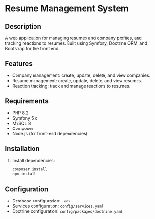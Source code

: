 # Resume Management System

## Description

A web application for managing resumes and company profiles, and tracking reactions to resumes. Built using Symfony,
Doctrine ORM, and Bootstrap for the front end.

## Features

- Company management: create, update, delete, and view companies.
- Resume management: create, update, delete, and view resumes.
- Reaction tracking: track and manage reactions to resumes.

## Requirements

- PHP 8.2
- Symfony 5.x
- MySQL 8
- Composer
- Node.js (for front-end dependencies)

## Installation

1. Install dependencies:
    ```sh
    composer install
    npm install
    ```

## Configuration

- Database configuration: `.env`
- Services configuration: `config/services.yaml`
- Doctrine configuration: `config/packages/doctrine.yaml`
